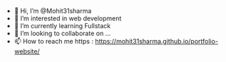 - 👋 Hi, I’m @Mohit31sharma
- 👀 I’m interested in web development
- 🌱 I’m currently learning Fullstack
- 💞️ I’m looking to collaborate on ...
- 📫 How to reach me https : https://mohit31sharma.github.io/portfolio-website/ 
<!---
Mohit31sharma/Mohit31sharma is a ✨ special ✨ repository because its `README.md` (this file) appears on your GitHub profile.
You can click the Preview link to take a look at your changes.
--->
